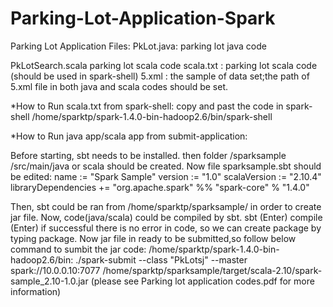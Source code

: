 # Parking-Lot-Application-Spark
Parking Lot Application Files:
PkLot.java: parking lot java code

PkLotSearch.scala parking lot scala code
scala.txt : parking lot scala code (should be used in spark-shell)
5.xml : the sample of data set;the path of 5.xml file in both java and scala codes should be set.

*How to Run scala.txt from spark-shell:
copy and past the code in spark-shell
/home/sparktp/spark-1.4.0-bin-hadoop2.6/bin/spark-shell

*How to Run java app/scala app from submit-application:

Before starting, sbt needs to be installed. then folder /sparksample /src/main/java or scala should be created.
Now file sparksample.sbt should be edited:
name := "Spark Sample"
version := "1.0"
scalaVersion := "2.10.4"
libraryDependencies += "org.apache.spark" %% "spark-core" % "1.4.0"

Then, sbt could be ran from /home/sparktp/sparksample/ in order to create jar file. Now, code(java/scala) could be compiled by sbt. 
sbt (Enter)
compile (Enter)
if successful there is no error in code, so we can create package by typing package.
Now jar file in ready to be submitted,so follow below command to sumbit the jar code:
/home/sparktp/spark-1.4.0-bin-hadoop2.6/bin: ./spark-submit --class "PkLotsj" --master spark://10.0.0.10:7077 /home/sparktp/sparksample/target/scala-2.10/spark-sample_2.10-1.0.jar
(please see Parking lot application codes.pdf for more information)
